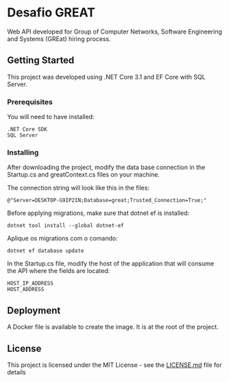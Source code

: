 # Desafio GREAT

Web API developed for Group of Computer Networks, Software Engineering and Systems (GREat) hiring process.

## Getting Started

This project was developed using .NET Core 3.1 and EF Core with SQL Server.

### Prerequisites

You will need to have installed:

```
.NET Core SDK
SQL Server
```

### Installing

After downloading the project, modify the data base connection in the Startup.cs and greatContext.cs files on your machine.

The connection string will look like this in the files:

```
@"Server=DESKTOP-G9IP2IN;Database=great;Trusted_Connection=True;"
```

Before applying migrations, make sure that dotnet ef is installed:

```
dotnet tool install --global dotnet-ef
```

Aplique os migrations com o comando:

```
dotnet ef database update
```

In the Startup.cs file, modify the host of the application that will consume the API where the fields are located:

```
HOST_IP_ADDRESS
HOST_ADDRESS
```

## Deployment

A Docker file is available to create the image. It is at the root of the project.

## License

This project is licensed under the MIT License - see the [LICENSE.md](LICENSE.md) file for details